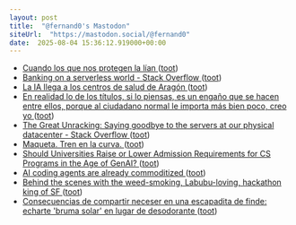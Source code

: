 ```yaml
---
layout: post
title:  "@fernand0's Mastodon"
siteUrl:  "https://mastodon.social/@fernand0"
date:  2025-08-04 15:36:12.919000+00:00
---
```

*  [Cuando los que nos protegen la lían ](http://fernand0.github.io//protegerse-ataques) ([toot](https://mastodon.social/@fernand0/114971231709613983))
*  [Banking on a serverless world - Stack Overflow ](https://stackoverflow.blog/2025/06/06/banking-on-a-serverless-world) ([toot](https://mastodon.social/@fernand0/114971204163488746))
*  [La IA llega a los centros de salud de Aragón ](https://www.diariodelaltoaragon.es/noticias/huesca/2025/07/22/la-ia-llega-a-los-centros-de-salud-de-aragon-1841333-daa.htm) ([toot](https://mastodon.social/@fernand0/114970977755544430))
*  [En realidad lo de los títulos, si lo piensas, es un engaño que se hacen entre ellos, porque al ciudadano normal le importa más bien poco, creo yo ](https://mastodon.social/@fernand0/114970623194415372) ([toot](https://mastodon.social/@fernand0/114970623194415372))
*  [The Great Unracking: Saying goodbye to the servers at our physical datacenter - Stack Overflow ](https://stackoverflow.blog/2025/07/16/the-great-unracking-saying-goodbye-to-the-servers-at-our-physical-datacenter) ([toot](https://mastodon.social/@fernand0/114970312032624841))
*  [Maqueta. Tren en la curva. ](https://www.flickr.com/photos/fernand0/54654305671) ([toot](https://mastodon.social/@fernand0/114970180592305784))
*  [Should Universities Raise or Lower Admission Requirements for CS Programs in the Age of GenAI? ](https://cacm.acm.org/blogcacm/should-universities-raise-or-lower-admission-requirements-for-cs-programs-in-the-age-of-genai) ([toot](https://mastodon.social/@fernand0/114969955843837176))
*  [AI coding agents are already commoditized ](https://www.seangoedecke.com/ai-agents-are-commoditized) ([toot](https://mastodon.social/@fernand0/114969720128207746))
*  [Behind the scenes with the weed-smoking, Labubu-loving, hackathon king of SF ](https://sfstandard.com/2025/07/05/rene-turcios-hackathon-labubu-vibe-coding-chatgpt) ([toot](https://mastodon.social/@fernand0/114969476352585446))
*  [Consecuencias de compartir neceser en una escapadita de finde: echarte &#39;bruma solar&#39; en lugar de desodorante ](https://mastodon.social/@fernand0/114968998838045542) ([toot](https://mastodon.social/@fernand0/114968998838045542))

